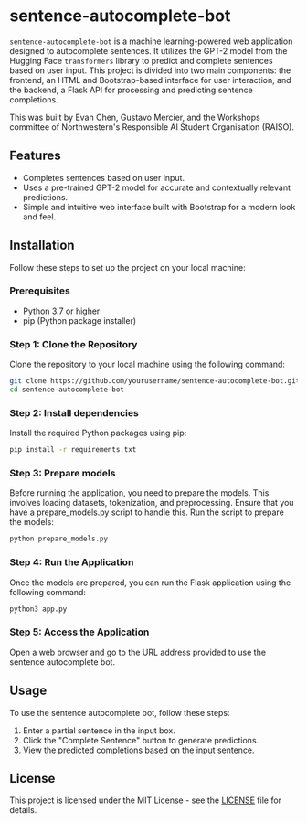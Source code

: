# sentence-autocomplete-bot

`sentence-autocomplete-bot` is a machine learning-powered web application designed to autocomplete sentences. It utilizes the GPT-2 model from the Hugging Face `transformers` library to predict and complete sentences based on user input. This project is divided into two main components: the frontend, an HTML and Bootstrap-based interface for user interaction, and the backend, a Flask API for processing and predicting sentence completions.

This was built by Evan Chen, Gustavo Mercier, and the Workshops committee of Northwestern's Responsible AI Student Organisation (RAISO).

## Features

- Completes sentences based on user input.
- Uses a pre-trained GPT-2 model for accurate and contextually relevant predictions.
- Simple and intuitive web interface built with Bootstrap for a modern look and feel.

## Installation

Follow these steps to set up the project on your local machine:

### Prerequisites

- Python 3.7 or higher
- pip (Python package installer)

### Step 1: Clone the Repository

Clone the repository to your local machine using the following command:

```bash
git clone https://github.com/yourusername/sentence-autocomplete-bot.git
cd sentence-autocomplete-bot
```

### Step 2: Install dependencies

Install the required Python packages using pip:

```bash
pip install -r requirements.txt
```

### Step 3: Prepare models

Before running the application, you need to prepare the models. This involves loading datasets, tokenization, and preprocessing. Ensure that you have a prepare_models.py script to handle this. Run the script to prepare the models:

```bash
python prepare_models.py
```

### Step 4: Run the Application

Once the models are prepared, you can run the Flask application using the following command:

```bash
python3 app.py
```

### Step 5: Access the Application

Open a web browser and go to the URL address provided to use the sentence autocomplete bot.

## Usage

To use the sentence autocomplete bot, follow these steps:

1. Enter a partial sentence in the input box.
2. Click the "Complete Sentence" button to generate predictions.
3. View the predicted completions based on the input sentence.

## License

This project is licensed under the MIT License - see the [LICENSE](LICENSE) file for details.